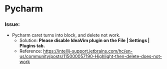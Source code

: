# Pycharm 
### Issue:
* Pycharm caret turns into block, and delete not work.
	* Solution: **Please disable IdeaVim plugin on the File | Settings | Plugins tab.**
	* Reference: https://intellij-support.jetbrains.com/hc/en-us/community/posts/115000057190-Highlight-then-delete-does-not-work

 
